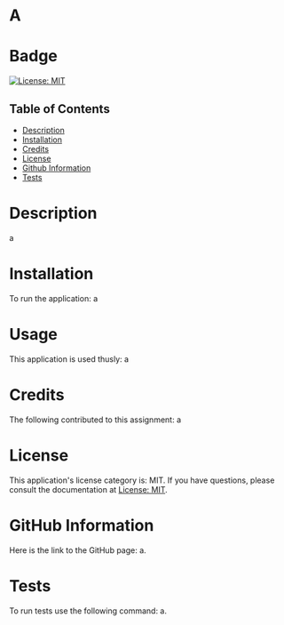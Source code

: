 # A

 # Badge
 [![License: MIT](https://img.shields.io/badge/License-MIT-yellow.svg)](https://opensource.org/licenses/MIT)


  ## Table of Contents
  - [Description](#description)
  - [Installation](#description)
  - [Credits](#credits)
  - [License](#license)
  - [Github Information](#github)
  - [Tests](#tests)

# Description

a


# Installation

To run the application: a


# Usage

This application is used thusly: a


# Credits

The following contributed to this assignment: a


# License

This application's license category is: MIT. If you have questions, please consult the documentation at [License: MIT](https://opensource.org/licenses/MIT).


# GitHub Information

Here is the link to the GitHub page: a.


# Tests

To run tests use the following command: a.

#